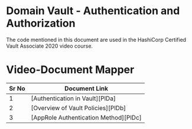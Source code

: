 # Domain  Vault - Authentication and Authorization

The code mentioned in this document are used in the HashiCorp Certified Vault Associate 2020 video course.


# Video-Document Mapper

| Sr No | Document Link |
| ------ | ------ |
| 1 | [Authentication in Vault][PlDa] |
| 2 | [Overview of Vault Policies][PlDb] |
| 3 | [AppRole Authentication Method][PlDc] |
